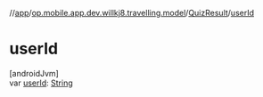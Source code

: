 //[app](../../../index.md)/[op.mobile.app.dev.willkj8.travelling.model](../index.md)/[QuizResult](index.md)/[userId](user-id.md)

# userId

[androidJvm]\
var [userId](user-id.md): [String](https://kotlinlang.org/api/latest/jvm/stdlib/kotlin/-string/index.html)
